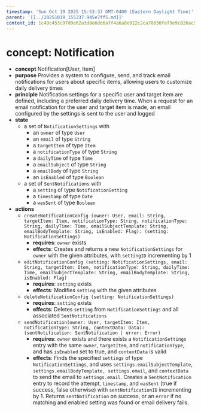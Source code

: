 ```yaml
---
timestamp: 'Sun Oct 19 2025 15:53:37 GMT-0400 (Eastern Daylight Time)'
parent: '[[../20251019_155337.945e7ff5.md]]'
content_id: 1c49c453c97d9e62a3d8e6dd6aff4a6a0e922c2ca70830fef9e9c826ac521488
---
```


# concept: Notification

* **concept** Notification\[User, Item]
* **purpose** Provides a system to configure, send, and track email notifications for users about specific items, allowing users to customize daily delivery times
* **principle** Notification settings for a specific user and target item are defined, including a preferred daily delivery time. When a request for an email notification for the user and target item is made, an email configured by the settings is sent to the user and logged
* **state**
  * a set of `NotificationSettings` with
    * an `owner` of type `User`
    * an `email` of type `String`
    * a `targetItem` of type `Item`
    * a `notificationType` of type `String`
    * a `dailyTime` of type `Time`
    * a `emailSubject` of type `String`
    * a `emailBody` of type `String`
    * an `isEnabled` of type `Boolean`
  * a set of `SentNotifications` with
    * a `setting` of type `NotificationSetting`
    * a `timestamp` of type `Date`
    * a `wasSent` of type `Boolean`
* **actions**
  * `createNotificationConfig (owner: User, email: String, targetItem: Item, notificationType: String, notificationType: String, dailyTime: Time, emailSubjectTemplate: String, emailBodyTemplate: String, isEnabled: Flag): (setting: NotificationSettings)`
    * **requires**: `owner` exists
    * **effects**: Creates and returns a new `NotificationSettings` for `owner` with the given attributes, with `settingID` incrementing by 1
  * `editNotificationConfig (setting: NotificationSettings, email: String, targetItem: Item, notificationType: String, dailyTime: Time, emailSubjectTemplate: String, emailBodyTemplate: String, isEnabled: Flag)`
    * **requires**: `setting` exists
    * **effects**: Modifies `setting` with the given attributes
  * `deleteNotificationConfig (setting: NotificationSettings)`
    * **requires**: `setting` exists
    * **effects**: Deletes `setting` from `NotificationSettings` and all associated `SentNotifications`
  * `sendNotification(owner: User, targetItem: Item, notificationType: String, contextData: Data): (sentNotification: SentNotification | error: Error)`
    * **requires**: `owner` exists and there exists a `NotificationSettings` entry with the same `owner`, `targetItem`, and `notificationType`, and has `isEnabled` set to true, and `contextData` is valid
    * **effects**: Finds the specified `settings` of type `NotificationSettings`, and uses `settings.emailSubjectTemplate`, `settings.emailBodyTemplate, settings.email`, and `contextData` to send the email to `settings.email`. Creates a `SentNotification` entry to record the attempt, `timestamp`, and `wasSent` (true if success, false otherwise) with `sentNotificationID` incrementing by 1. Returns `sentNotification` on success, or an `error` if no matching and enabled setting was found or email delivery fails.
